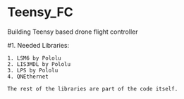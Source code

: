 # Teensy_FC
Building Teensy based drone flight controller


#1. Needed Libraries:

    1. LSM6 by Pololu
    2. LIS3MDL by Pololu
    3. LPS by Pololu
    4. QNEthernet

    The rest of the libraries are part of the code itself.
